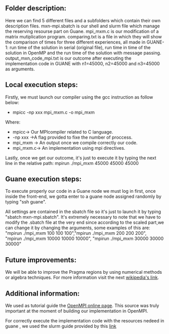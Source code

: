 ## Folder description:

Here we can find 5 different files and a subfolders which contain their own description files. mxn-mpi.sbatch is our shell and slurm file which manage the reserving resourse part on Guane. mpi_mxm.c is our modification of a matrix mutiplication program. comparing.txt is a file in which they will show the comparison of times for three different experiences, all made in GUANE-1: run time of the solution in serial (original file), run time in time of the solution in OpenMP and the run time of the solution with message passing. output_mxn_code_mpi.txt is our outcome after executing the implementation code in GUANE with n1=45000, n2=45000 and n3=45000 as arguments. 

## Local execution steps:

Firstly, we must launch our compiler using the gcc instruction as follow below:

- mpicc -np xxx mpi_mxm.c -o mpi_mxm

Where:

* mpicc-> Our MPIcompiler related to C language.
* -np xxx ->A flag provided to fixe the number of proccess.
* mpi_mxm -> An output once we compile correctly our code. 
* mpi_mxm.c-> An implementation using mpi directives.

Lastly, once we get our outcome, it's just to execute it by typing the next line in the relative path: 
mpirun ./mpi_mxm 45000 45000 45000


## Guane execution steps:  

To execute properly our code in a Guane node we must log in first, once inside the front-end, we gotta enter to a guane node assigned randomly by typing "ssh guane".

All settings are contained in the sbatch file so it's just to launch it by typing "sbatch mxn-mpi.sbatch". It's extremely necessary to note that we have to modify the .sbatch file at the very end since according to the scaled part,we can change it by changing the arguments, some examples of this are: "mpirun ./mpi_mxm 100 100 100","mpirun ./mpi_mxm 200 200 200", "mpirun ./mpi_mxm 10000 10000 10000", "mpirun ./mpi_mxm 30000 30000 30000"

## Future improvements: 

We will be able to improve the Pragma regions by using numerical methods or algebra techniques. For more information visit the next [wikipedia's link](https://en.wikipedia.org/wiki/Matrix_multiplication_algorithm).

## Additional information:

We used as tutorial guide the [OpenMPI online page](https://computing.llnl.gov/tutorials/mpi/). This source was truly important at the moment of building our implementation in OpenMPI. 

For correctly execute the implementation code with the resources nedeed in guane , we used the slurm guide provided by this [link](https://slurm.schedmd.com/documentation.html)
